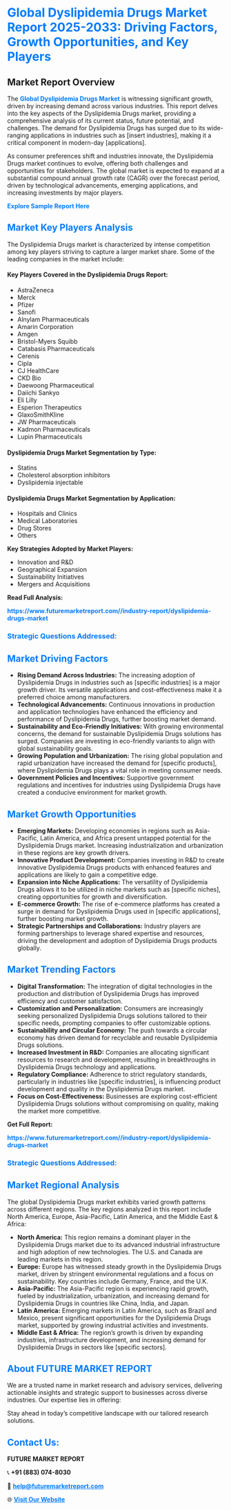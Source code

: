 <h1 style="color: #007BFF;">Global Dyslipidemia Drugs Market Report 2025-2033: Driving Factors, Growth Opportunities, and Key Players</h1>

<section id="overview">
<h2>Market Report Overview</h2>
<p>The <a href="https://www.futuremarketreport.com//industry-report/dyslipidemia-drugs-market" style="color: #007BFF; text-decoration: none;"><strong>Global Dyslipidemia Drugs Market</strong></a> is witnessing significant growth, driven by increasing demand across various industries. This report delves into the key aspects of the Dyslipidemia Drugs market, providing a comprehensive analysis of its current status, future potential, and challenges. The demand for Dyslipidemia Drugs has surged due to its wide-ranging applications in industries such as [insert industries], making it a critical component in modern-day [applications].</p>
<p>As consumer preferences shift and industries innovate, the Dyslipidemia Drugs market continues to evolve, offering both challenges and opportunities for stakeholders. The global market is expected to expand at a substantial compound annual growth rate (CAGR) over the forecast period, driven by technological advancements, emerging applications, and increasing investments by major players.</p>
</section>

<section id="overview">
<p><a href="https://www.futuremarketreport.com//request-sample/reportId=56858" style="color: #007BFF; text-decoration: none;"><strong>Explore Sample Report Here</strong></a></p>
</section>

<section id="key-players">
<h2 style="color: #007BFF;">Market Key Players Analysis</h2>
<p>The Dyslipidemia Drugs market is characterized by intense competition among key players striving to capture a larger market share. Some of the leading companies in the market include:</p>
<h4>Key Players Covered in the Dyslipidemia Drugs Report:</h4>
<ul><li>AstraZeneca</li><li>Merck</li><li>Pfizer</li><li>Sanofi</li><li>Alnylam Pharmaceuticals</li><li>Amarin Corporation</li><li>Amgen</li><li>Bristol-Myers Squibb</li><li>Catabasis Pharmaceuticals</li><li>Cerenis</li><li>Cipla</li><li>CJ HealthCare</li><li>CKD Bio</li><li>Daewoong Pharmaceutical</li><li>Daiichi Sankyo</li><li>Eli Lilly</li><li>Esperion Therapeutics</li><li>GlaxoSmithKline</li><li>JW Pharmaceuticals</li><li>Kadmon Pharmaceuticals</li><li>Lupin Pharmaceuticals</li></ul>
<h4>Dyslipidemia Drugs Market Segmentation by Type:</h4>
<ul><li>Statins</li><li>Cholesterol absorption inhibitors</li><li>Dyslipidemia injectable</li></ul>

<h4>Dyslipidemia Drugs Market Segmentation by Application:</h4>
<ul><li>Hospitals and Clinics</li><li>Medical Laboratories</li><li>Drug Stores</li><li>Others</li></ul>
<p><strong>Key Strategies Adopted by Market Players:</strong></p>
<ul>
<li>Innovation and R&D</li>
<li>Geographical Expansion</li>
<li>Sustainability Initiatives</li>
<li>Mergers and Acquisitions</li>
</ul>
</section>

<section>
<p><strong>Read Full Analysis: </strong></p><a href="https://www.futuremarketreport.com//industry-report/dyslipidemia-drugs-market" style="color: #007BFF; text-decoration: none;"><strong>https://www.futuremarketreport.com//industry-report/dyslipidemia-drugs-market</strong></a>
<h3 style="color: #007BFF;">Strategic Questions Addressed:</h3>
</section>

<section id="driving-factors">
<h2 style="color: #007BFF;">Market Driving Factors</h2>
<ul>
<li><strong>Rising Demand Across Industries:</strong> The increasing adoption of Dyslipidemia Drugs in industries such as [specific industries] is a major growth driver. Its versatile applications and cost-effectiveness make it a preferred choice among manufacturers.</li>
<li><strong>Technological Advancements:</strong> Continuous innovations in production and application technologies have enhanced the efficiency and performance of Dyslipidemia Drugs, further boosting market demand.</li>
<li><strong>Sustainability and Eco-Friendly Initiatives:</strong> With growing environmental concerns, the demand for sustainable Dyslipidemia Drugs solutions has surged. Companies are investing in eco-friendly variants to align with global sustainability goals.</li>
<li><strong>Growing Population and Urbanization:</strong> The rising global population and rapid urbanization have increased the demand for [specific products], where Dyslipidemia Drugs plays a vital role in meeting consumer needs.</li>
<li><strong>Government Policies and Incentives:</strong> Supportive government regulations and incentives for industries using Dyslipidemia Drugs have created a conducive environment for market growth.</li>
</ul>
</section>

<section id="growth-opportunities">
<h2 style="color: #007BFF;">Market Growth Opportunities</h2>
<ul>
<li><strong>Emerging Markets:</strong> Developing economies in regions such as Asia-Pacific, Latin America, and Africa present untapped potential for the Dyslipidemia Drugs market. Increasing industrialization and urbanization in these regions are key growth drivers.</li>
<li><strong>Innovative Product Development:</strong> Companies investing in R&D to create innovative Dyslipidemia Drugs products with enhanced features and applications are likely to gain a competitive edge.</li>
<li><strong>Expansion into Niche Applications:</strong> The versatility of Dyslipidemia Drugs allows it to be utilized in niche markets such as [specific niches], creating opportunities for growth and diversification.</li>
<li><strong>E-commerce Growth:</strong> The rise of e-commerce platforms has created a surge in demand for Dyslipidemia Drugs used in [specific applications], further boosting market growth.</li>
<li><strong>Strategic Partnerships and Collaborations:</strong> Industry players are forming partnerships to leverage shared expertise and resources, driving the development and adoption of Dyslipidemia Drugs products globally.</li>
</ul>
</section>

<section id="trending-factors">
<h2 style="color: #007BFF;">Market Trending Factors</h2>
<ul>
<li><strong>Digital Transformation:</strong> The integration of digital technologies in the production and distribution of Dyslipidemia Drugs has improved efficiency and customer satisfaction.</li>
<li><strong>Customization and Personalization:</strong> Consumers are increasingly seeking personalized Dyslipidemia Drugs solutions tailored to their specific needs, prompting companies to offer customizable options.</li>
<li><strong>Sustainability and Circular Economy:</strong> The push towards a circular economy has driven demand for recyclable and reusable Dyslipidemia Drugs solutions.</li>
<li><strong>Increased Investment in R&D:</strong> Companies are allocating significant resources to research and development, resulting in breakthroughs in Dyslipidemia Drugs technology and applications.</li>
<li><strong>Regulatory Compliance:</strong> Adherence to strict regulatory standards, particularly in industries like [specific industries], is influencing product development and quality in the Dyslipidemia Drugs market.</li>
<li><strong>Focus on Cost-Effectiveness:</strong> Businesses are exploring cost-efficient Dyslipidemia Drugs solutions without compromising on quality, making the market more competitive.</li>
</ul>
</section>

<section>
<p><strong>Get Full Report: </strong></p><a href="https://www.futuremarketreport.com//industry-report/dyslipidemia-drugs-market" style="color: #007BFF; text-decoration: none;"><strong>https://www.futuremarketreport.com//industry-report/dyslipidemia-drugs-market</strong></a>
<h3 style="color: #007BFF;">Strategic Questions Addressed:</h3>
</section>


<section id="regional-analysis">
<h2 style="color: #007BFF;">Market Regional Analysis</h2>
<p>The global Dyslipidemia Drugs market exhibits varied growth patterns across different regions. The key regions analyzed in this report include North America, Europe, Asia-Pacific, Latin America, and the Middle East & Africa:</p>
<ul>
<li><strong>North America:</strong> This region remains a dominant player in the Dyslipidemia Drugs market due to its advanced industrial infrastructure and high adoption of new technologies. The U.S. and Canada are leading markets in this region.</li>
<li><strong>Europe:</strong> Europe has witnessed steady growth in the Dyslipidemia Drugs market, driven by stringent environmental regulations and a focus on sustainability. Key countries include Germany, France, and the U.K.</li>
<li><strong>Asia-Pacific:</strong> The Asia-Pacific region is experiencing rapid growth, fueled by industrialization, urbanization, and increasing demand for Dyslipidemia Drugs in countries like China, India, and Japan.</li>
<li><strong>Latin America:</strong> Emerging markets in Latin America, such as Brazil and Mexico, present significant opportunities for the Dyslipidemia Drugs market, supported by growing industrial activities and investments.</li>
<li><strong>Middle East & Africa:</strong> The region’s growth is driven by expanding industries, infrastructure development, and increasing demand for Dyslipidemia Drugs in sectors like [specific sectors].</li>
</ul>
</section>

<footer>
<h2 style="color: #007BFF;">About FUTURE MARKET REPORT</h2>
<p>We are a trusted name in market research and advisory services, delivering actionable insights and strategic support to businesses across diverse industries. Our expertise lies in offering:</p>

<p>Stay ahead in today’s competitive landscape with our tailored research solutions.</p>

<h2 style="color: #007BFF;">Contact Us:</h2>
<p><strong>FUTURE MARKET REPORT</strong></p>
<p>📞 <strong>+91 (883) 074-8030</strong></p>
<p>📧 <strong><a href="mailto:help@futuremarketreport.com" style="color: #007BFF;">help@futuremarketreport.com</a></strong></p>
<p>🌐 <strong><a href="https://www.futuremarketreport.com/" style="color: #007BFF;">Visit Our Website</a></strong></p>
</footer>